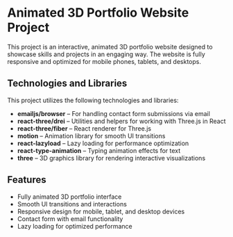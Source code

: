 # Animated 3D Portfolio Website Project

This project is an interactive, animated 3D portfolio website designed to showcase skills and projects in an engaging way. The website is fully responsive and optimized for mobile phones, tablets, and desktops.

## Technologies and Libraries
This project utilizes the following technologies and libraries:

- **emailjs/browser** – For handling contact form submissions via email
- **react-three/drei** – Utilities and helpers for working with Three.js in React
- **react-three/fiber** – React renderer for Three.js
- **motion** – Animation library for smooth UI transitions
- **react-lazyload** – Lazy loading for performance optimization
- **react-type-animation** – Typing animation effects for text
- **three** – 3D graphics library for rendering interactive visualizations

## Features
- Fully animated 3D portfolio interface
- Smooth UI transitions and interactions
- Responsive design for mobile, tablet, and desktop devices
- Contact form with email functionality
- Lazy loading for optimized performance

